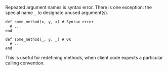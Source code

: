 Repeated argument names is syntax error. There is one exception: the special name `_` to designate
unused argument(s).

    def some_method(x, y, x) # Syntax error
      # ...
    end

    def some_method(_, y, _) # OK
      # ...
    end

This is useful for redefining methods, when client code expects a particular calling convention.

